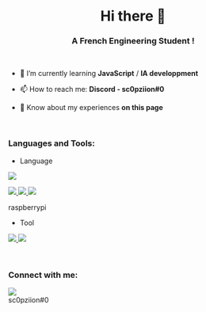 <h1 align="center">Hi there 👋</h1>
<h3 align="center">A French Engineering Student !</h3>

<br>

- 🌱 I’m currently learning **JavaScript** / **IA developpment**

- 📫 How to reach me: **Discord - sc0pziion#0**

- 📄 Know about my experiences **on this page**

<br>
<h3 align="left">Languages and Tools:</h3>

- Language
<p align="left">
  <a href="https://skillicons.dev">
    <img src="https://skillicons.dev/icons?i=discord,bots,nodejs,js" />

  </a>
</p>
<p align="left">
  <a href="https://skillicons.dev">
    <img src="https://skillicons.dev/icons?i=raspberrypi" />
    <img src="https://skillicons.dev/icons?i=c,cpp,java" />
    <img src="https://skillicons.dev/icons?i=html,css" />
  </a>
</p>raspberrypi

- Tool
<p align="left">
  <a href="https://skillicons.dev">
    <img src="https://skillicons.dev/icons?i=mongodb,mysql" />
    <img src="https://skillicons.dev/icons?i=git,figma,idea,vscode,linux" />
  </a>
</p>
<br/>


<h3 align="left">Connect with me:</h3>
<p align="left">
<a href="" target="blank"><img align="center" src="https://skillicons.dev/icons?i=discord"/></a> <br>sc0pziion#0<br/>
